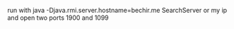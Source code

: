 run with java -Djava.rmi.server.hostname=bechir.me SearchServer
or my ip
and open two ports 1900 and 1099
